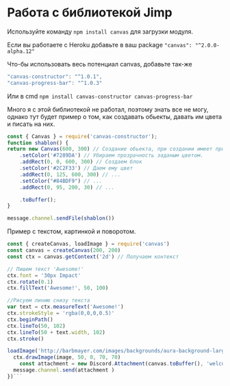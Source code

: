 # Работа с библиотекой Jimp
Используйте команду `npm install canvas` для загрузки модуля.

Если вы работаете с Heroku добавьте в ваш package `"canvas": "^2.0.0-alpha.12"`

Что-бы использовать весь потенциал canvas, добавьте так-же 
```js
"canvas-constructor": "^1.0.1",
"canvas-progress-bar": "^1.0.3"
 ```
 
 Или в cmd `npm install canvas-constructor canvas-progress-bar`


Много я с этой библиотекой не работал, поэтому знать все не могу, однако тут будет пример о том, как создавать обьекты, давать им цвета и писать на них.

```js
const { Canvas } = require('canvas-constructor');
function shablon() {
return new Canvas(600, 300) // Создание обьекта, при создании имеет прозрачность
    .setColor('#7289DA') // Убираем прозрачность заданым цветом.
    .addRect(0, 0, 600, 300) // Создаем блок
    .setColor('#2C2F33') // Даем ему цвет
    .addRect(0, 125, 600, 300) // ...
    .setColor("#84BDF9") // ...
    .addRect(0, 95, 200, 30) // ...

    .toBuffer();
}

message.channel.sendFile(shablon())
```

Пример с текстом, картинкой и поворотом.

```js
const { createCanvas, loadImage } = require('canvas')
const canvas = createCanvas(200, 200)
const ctx = canvas.getContext('2d') // Получаем контекст 

// Пишем текст 'Awesome!'
ctx.font = '30px Impact'
ctx.rotate(0.1)
ctx.fillText('Awesome!', 50, 100)

//Рисуем линию снизу текста
var text = ctx.measureText('Awesome!')
ctx.strokeStyle = 'rgba(0,0,0,0.5)'
ctx.beginPath()
ctx.lineTo(50, 102)
ctx.lineTo(50 + text.width, 102)
ctx.stroke()

loadImage('http://barbmayer.com/images/backgrounds/aura-background-large-1.jpg').then((image) => {
  ctx.drawImage(image, 50, 0, 70, 70)
    const attachment = new Discord.Attachment(canvas.toBuffer(), 'welcome-image.png');
  message.channel.send(attachment )
})```
